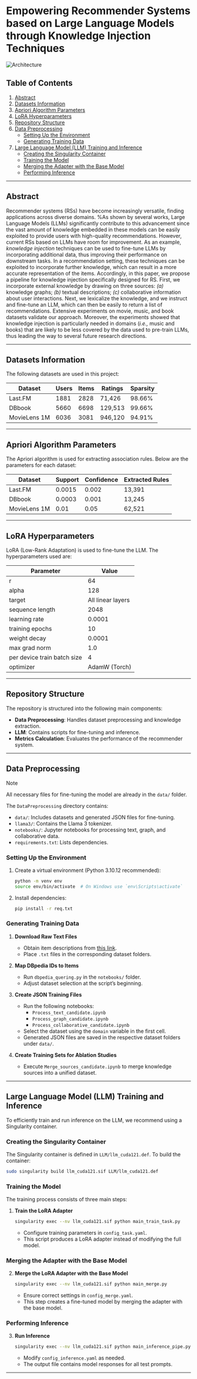 # Empowering Recommender Systems based on Large Language Models through Knowledge Injection Techniques

![Architecture](img/Architecture.png)

## Table of Contents
1. [Abstract](#Abstract)
2. [Datasets Information](#datasets-information)
3. [Apriori Algorithm Parameters](#apriori-algorithm-parameters)
4. [LoRA Hyperparameters](#lora-hyperparameters)
5. [Repository Structure](#repository-structure)
6. [Data Preprocessing](#data-preprocessing)
   - [Setting Up the Environment](#setting-up-the-environment)
   - [Generating Training Data](#generating-training-data)
7. [Large Language Model (LLM) Training and Inference](#large-language-model-llm-training-and-inference)
   - [Creating the Singularity Container](#creating-the-singularity-container)
   - [Training the Model](#training-the-model)
   - [Merging the Adapter with the Base Model](#merging-the-adapter-with-the-base-model)
   - [Performing Inference](#performing-inference)

---

## Abstract
Recommender systems (RSs) have become increasingly versatile, finding applications across diverse domains. %As shown by several works, 
Large Language Models (LLMs) significantly contribute to this advancement since the vast amount of knowledge embedded in these models can be easily exploited to provide users with high-quality recommendations.
However, current RSs based on LLMs have room for improvement. As an example, *knowledge injection* techniques can be used to fine-tune LLMs by incorporating additional data, thus improving their performance on downstream tasks. In a recommendation setting, these techniques can be exploited to incorporate further knowledge, which can result in a more accurate representation of the items.
Accordingly, in this paper, we propose a pipeline for knowledge injection specifically designed for RS. First,  we incorporate external knowledge by drawing on three sources: *(a)* knowledge graphs; *(b)* textual descriptions; *(c)* collaborative information about user interactions. Next, we lexicalize the knowledge, and we instruct and fine-tune an LLM, which can then be easily to return a list of recommendations. Extensive experiments on movie, music, and book datasets validate our approach. Moreover, the experiments showed that knowledge injection is particularly needed in domains (*i.e.,* music and books) that are likely to be less covered by the data used to pre-train LLMs, thus leading the way to several future research directions.

---

## Datasets Information
The following datasets are used in this project:

| Dataset       | Users | Items | Ratings | Sparsity  |
|--------------|-------|-------|---------|-----------|
| Last.FM      | 1881  | 2828  | 71,426  | 98.66%    |
| DBbook       | 5660  | 6698  | 129,513 | 99.66%    |
| MovieLens 1M | 6036  | 3081  | 946,120 | 94.91%    |

---

## Apriori Algorithm Parameters
The Apriori algorithm is used for extracting association rules. Below are the parameters for each dataset:

| Dataset       | Support  | Confidence | Extracted Rules |
|--------------|----------|------------|-----------------|
| Last.FM      | 0.0015   | 0.002      | 13,391          |
| DBbook       | 0.0003   | 0.001      | 13,245          |
| MovieLens 1M | 0.01     | 0.05       | 62,521          |

---

## LoRA Hyperparameters
LoRA (Low-Rank Adaptation) is used to fine-tune the LLM. The hyperparameters used are:

| **Parameter**               | **Value**         |
|-----------------------------|-------------------|
| r                           | 64               |
| alpha                       | 128              |
| target                      | All linear layers |
| sequence length             | 2048             |
| learning rate               | 0.0001           |
| training epochs             | 10               |
| weight decay                | 0.0001           |
| max grad norm               | 1.0              |
| per device train batch size | 4                |
| optimizer                   | AdamW (Torch)    |

---

## Repository Structure
The repository is structured into the following main components:
- **Data Preprocessing**: Handles dataset preprocessing and knowledge extraction.
- **LLM**: Contains scripts for fine-tuning and inference.
- **Metrics Calculation**: Evaluates the performance of the recommender system.

---

## Data Preprocessing
> [!NOTE]
> All necessary files for fine-tuning the model are already in the `data/` folder.


The `DataPreprocessing` directory contains:
- `data/`: Includes datasets and generated JSON files for fine-tuning.
- `llama3/`: Contains the Llama 3 tokenizer.
- `notebooks/`: Jupyter notebooks for processing text, graph, and collaborative data.
- `requirements.txt`: Lists dependencies.

### Setting Up the Environment
1. Create a virtual environment (Python 3.10.12 recommended):
   ```sh
   python -m venv env
   source env/bin/activate  # On Windows use `env\Scripts\activate`
   ```
2. Install dependencies:
   ```sh
   pip install -r req.txt
   ```

### Generating Training Data
1. **Download Raw Text Files**
   - Obtain item descriptions from [this link](https://mega.nz/folder/TsMkQaAB#9vxYcaEZhLcr4005L-bbRg).
   - Place `.txt` files in the corresponding dataset folders.

2. **Map DBpedia IDs to Items**
   - Run `dbpedia_quering.py` in the `notebooks/` folder.
   - Adjust dataset selection at the script’s beginning.

3. **Create JSON Training Files**
   - Run the following notebooks:
     - `Process_text_candidate.ipynb`
     - `Process_graph_candidate.ipynb`
     - `Process_collaborative_candidate.ipynb`
   - Select the dataset using the `domain` variable in the first cell.
   - Generated JSON files are saved in the respective dataset folders under `data/`.

4. **Create Training Sets for Ablation Studies**
   - Execute `Merge_sources_candidate.ipynb` to merge knowledge sources into a unified dataset.

---

## Large Language Model (LLM) Training and Inference
To efficiently train and run inference on the LLM, we recommend using a Singularity container.

### Creating the Singularity Container
The Singularity container is defined in `LLM/llm_cuda121.def`. To build the container:
```sh
sudo singularity build llm_cuda121.sif LLM/llm_cuda121.def
```

### Training the Model
The training process consists of three main steps:
1. **Train the LoRA Adapter**
   ```sh
   singularity exec --nv llm_cuda121.sif python main_train_task.py
   ```
   - Configure training parameters in `config_task.yaml`.
   - This script produces a LoRA adapter instead of modifying the full model.

### Merging the Adapter with the Base Model
2. **Merge the LoRA Adapter with the Base Model**
   ```sh
   singularity exec --nv llm_cuda121.sif python main_merge.py
   ```
   - Ensure correct settings in `config_merge.yaml`.
   - This step creates a fine-tuned model by merging the adapter with the base model.

### Performing Inference
3. **Run Inference**
   ```sh
   singularity exec --nv llm_cuda121.sif python main_inference_pipe.py
   ```
   - Modify `config_inference.yaml` as needed.
   - The output file contains model responses for all test prompts.

---
